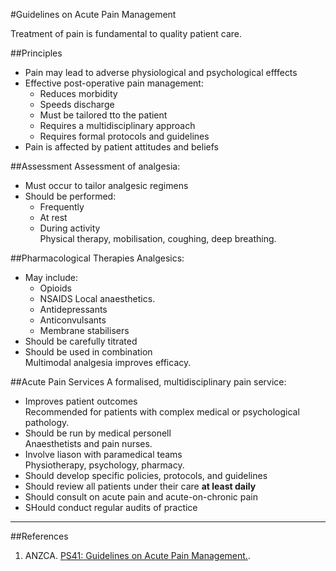 #Guidelines on Acute Pain Management

Treatment of pain is fundamental to quality patient care.

##Principles
* Pain may lead to adverse physiological and psychological efffects
* Effective post-operative pain management:
	* Reduces morbidity
	* Speeds discharge
	* Must be tailored tto the patient
	* Requires a multidisciplinary approach
	* Requires formal protocols and guidelines
* Pain is affected by patient attitudes and beliefs


##Assessment
Assessment of analgesia:
* Must occur to tailor analgesic regimens
* Should be performed:
	* Frequently
	* At rest
	* During activity  
	Physical therapy, mobilisation, coughing, deep breathing.


##Pharmacological Therapies
Analgesics:
* May include:
	* Opioids
	* NSAIDS
	Local anaesthetics.
	* Antidepressants
	* Anticonvulsants
	* Membrane stabilisers
* Should be carefully titrated
* Should be used in combination  
Multimodal analgesia improves efficacy.


##Acute Pain Services
A formalised, multidisciplinary pain service:
* Improves patient outcomes  
Recommended for patients with complex medical or psychological pathology.
* Should be run by medical personell  
Anaesthetists and pain nurses.
* Involve liason with paramedical teams  
Physiotherapy, psychology, pharmacy.
* Should develop specific policies, protocols, and guidelines
* Should review all patients under their care **at least daily**
* Should consult on acute pain and acute-on-chronic pain
* SHould conduct regular audits of practice


---
##References

1. ANZCA. [PS41: Guidelines on Acute Pain Management.](http://www.anzca.edu.au/Documents/ps41-2013-guidelines-on-acute-pain-management.pdf).